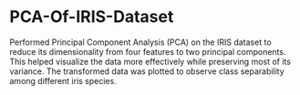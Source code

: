 # PCA-Of-IRIS-Dataset
Performed Principal Component Analysis (PCA) on the IRIS dataset to reduce its dimensionality from four features to two principal components. This helped visualize the data more effectively while preserving most of its variance. The transformed data was plotted to observe class separability among different iris species.
